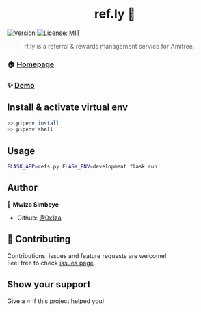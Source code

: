 <h1 align="center">ref.ly 🔗</h1>
<p>
  <img alt="Version" src="https://img.shields.io/badge/version-v1-blue.svg?cacheSeconds=2592000" />
  <a href="#" target="_blank">
    <img alt="License: MIT" src="https://img.shields.io/badge/License-MIT-yellow.svg" />
  </a>
</p>

> rf.ly is a referral & rewards management service for Amitree.

### 🏠 [Homepage](rf.ly)

### ✨ [Demo](github.com/0z1za/rf.ly)

## Install & activate virtual env

```sh
>> pipenv install
>> pipenv shell
```

## Usage
```sh
FLASK_APP=refs.py FLASK_ENV=development flask run
```

## Author

👤 **Mwiza Simbeye**

* Github: [@0x1za](https://github.com/0x1za)

## 🤝 Contributing

Contributions, issues and feature requests are welcome!<br />Feel free to check [issues page](https://github.com/0x1za/ref.ly/issues).

## Show your support

Give a ⭐️ if this project helped you!
